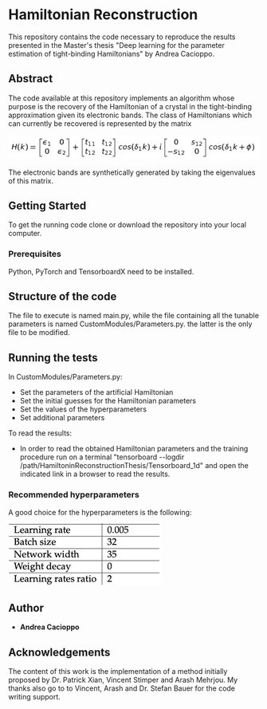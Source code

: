 # Hamiltonian Reconstruction

This repository contains the code necessary to reproduce the results presented in the Master's thesis "Deep learning for the parameter estimation of tight-binding Hamiltonians" by Andrea Cacioppo.

## Abstract 

The code available at this repository implements an algorithm whose purpose is the recovery of the Hamiltonian of a crystal in the tight-binding approximation given its electronic bands. The class of Hamiltonians which can currently be recovered is represented by the matrix

![](images/Hamiltonian.png)

The electronic bands are synthetically generated by taking the eigenvalues of this matrix.

## Getting Started

To get the running code clone or download the repository into your local computer.

### Prerequisites

Python, PyTorch and TensorboardX need to be installed.

## Structure of the code

The file to execute is named main.py, while the file containing all the tunable parameters is named CustomModules/Parameters.py. the latter is the only file to be modified.

## Running the tests

In CustomModules/Parameters.py:

- Set the parameters of the artificial Hamiltonian
- Set the initial guesses for the Hamiltonian parameters
- Set the values of the hyperparameters
- Set additional parameters

To read the results:

- In order to read the obtained Hamiltonian parameters and the training procedure run on a terminal "tensorboard --logdir /path/HamiltoninReconstructionThesis/Tensorboard_1d" and open the indicated link in a browser to read the results.

### Recommended hyperparameters

A good choice for the hyperparameters is the following:

![](images/hyperparameters.png)

## Author

* **Andrea Cacioppo** 

## Acknowledgements

The content of this work is the implementation of a method initially proposed by Dr. Patrick Xian, Vincent Stimper and Arash Mehrjou. My thanks also go to to Vincent, Arash and Dr. Stefan Bauer for the code writing support.
